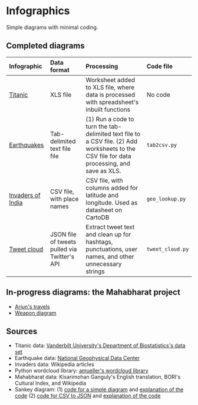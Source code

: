 # Infographics

Simple diagrams with minimal coding.

## Completed diagrams

| Infographic| Data format | Processing | Code file | 
|:-------- |:--------| :-----|:----|
|[Titanic](./images/titanic.png)  | XLS file | Worksheet added to XLS file, where data is processed with spreadsheet's inbuilt functions | No code |
| [Earthquakes](./images/earthquakes.png)| Tab-delimited text file file|(1) Run a code to turn the tab-delimited text file to a CSV file. (2) Add worksheets to the CSV file for data processing, and save as XLS. | `tab2csv.py`|
| [Invaders of India](https://ani-basu.cartodb.com/viz/e74ef19c-15e8-11e6-bc8b-0e3a376473ab/public_map)|CSV file, with place names | CSV file, with columns added for latitude and longitude. Used as datasheet on CartoDB| `geo_lookup.py` | 
| [Tweet cloud](./images/tweet_cloud.png)|JSON file of tweets pulled via Twitter's API | Extract tweet text and clean up for hashtags, punctuations, user names, and other unnecessary strings  |`tweet_cloud.py` | 

## In-progress diagrams: the Mahabharat project

-    [Arjun's travels](https://ani-basu.cartodb.com/viz/150d1be0-1945-11e6-82c4-0e98b61680bf/public_map)
-    [Weapon diagram](mb_weapons.html)

## Sources

-    Titanic data: [Vanderbilt University's Department of Biostatistics's data set](http://biostat.mc.vanderbilt.edu/wiki/Main/DataSets)
-    Earthquake data: [National Geophysical Data Center](www.ngdc.noaa.gov/hazard/earthqk.shtml)
-    Invaders data: Wikipedia articles
-    Python wordcloud library: [amueller's wordcloud library](https://github.com/amueller/word_cloud)
-    Mahabharat data: Kisarimohan Ganguly's English translation, BORI's Cultural Index, and Wikipedia
-    Sankey diagram: (1) [code for a simple diagram](https://gist.github.com/d3noob/c2637e28b79fb3bfea13) and [explanation of the code](http://www.d3noob.org/2013/02/sankey-diagrams-description-of-d3js-code.html) (2) [code for CSV to JSON](https://github.com/mohans-ca/Who-Said-What-Sankey) and [explanation of the code](https://www.crowdanalytix.com/communityBlog/who-said-what---d3-sankey-chart-tutorial-using-twitter-data)
